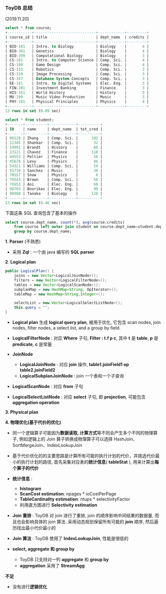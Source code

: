 ### ToyDB 总结

(2019.11.20)

```sql
select * from course;
+-----------+----------------------------+------------+---------+
| course_id | title                      | dept_name  | credits |
+-----------+----------------------------+------------+---------+
| BIO-101   | Intro. to Biology          | Biology    |       4 |
| BIO-301   | Genetics                   | Biology    |       4 |
| BIO-399   | Computational Biology      | Biology    |       3 |
| CS-101    | Intro. to Computer Science | Comp. Sci. |       4 |
| CS-190    | Game Design                | Comp. Sci. |       4 |
| CS-315    | Robotics                   | Comp. Sci. |       3 |
| CS-319    | Image Processing           | Comp. Sci. |       3 |
| CS-347    | Database System Concepts   | Comp. Sci. |       3 |
| EE-181    | Intro. to Digital Systems  | Elec. Eng. |       3 |
| FIN-201   | Investment Banking         | Finance    |       3 |
| HIS-351   | World History              | History    |       3 |
| MU-199    | Music Video Production     | Music      |       3 |
| PHY-101   | Physical Principles        | Physics    |       4 |
+-----------+----------------------------+------------+---------+
13 rows in set (0.09 sec)

select * from student;
+-------+----------+------------+----------+
| ID    | name     | dept_name  | tot_cred |
+-------+----------+------------+----------+
| 00128 | Zhang    | Comp. Sci. |      102 |
| 12345 | Shankar  | Comp. Sci. |       32 |
| 19991 | Brandt   | History    |       80 |
| 23121 | Chavez   | Finance    |      110 |
| 44553 | Peltier  | Physics    |       56 |
| 45678 | Levy     | Physics    |       46 |
| 54321 | Williams | Comp. Sci. |       54 |
| 55739 | Sanchez  | Music      |       38 |
| 70557 | Snow     | Physics    |        0 |
| 76543 | Brown    | Comp. Sci. |       58 |
| 76653 | Aoi      | Elec. Eng. |       60 |
| 98765 | Bourikas | Elec. Eng. |       98 |
| 98988 | Tanaka   | Biology    |      120 |
+-------+----------+------------+----------+
13 rows in set (0.46 sec)
```

下面这条 SQL 查询包含了基本的操作

```sql
select course.dept_name, count(*), avg(course.credits)
    from course left outer join student on course.dept_name=student.dept_name
    group by course.dept_name;
```

**1**. **Parser** (不熟悉)

- 采用 **Zql** : 一个由 java 编写的 **SQL parser**

**2**. **Logical plan** 
```java
public LogicalPlan() {
    joins = new Vector<LogicalJoinNode>();
    filters = new Vector<LogicalFilterNode>();
    tables = new Vector<LogicalScanNode>();
    subplanMap = new HashMap<String, OpIterator>();
    tableMap = new HashMap<String,Integer>();

    selectList = new Vector<LogicalSelectListNode>();
    this.query = "";
}
```

- **Logical plan** 生成 **logical query plan**, 被用于优化, 它包含 scan nodes, join nodes, filter nodes, a select list, and a group by field.

- **LogicalFilterNode** : 对应 **Where** 子句, **Filter : t.f p c**, 其中 **t** 是 **table**, **p** 是 **predicate**, **c** 是常量

- **JoinNode**

    - **LogicalJoinNode** : 对应 **join** 操作, **table1.joinField1 op table2.joinField2**
    - **LogicalSubplanJoinNode** : join 一个表和一个子查询

- **LogicalScanNode** : 对应 **from** 子句

- **LogicalSelectListNode** : 对应 **select** 子句, 即 **projection**, 可能包含 **aggregation operation**

**3. Physical plan**



**4. 物理优化(基于代价的优化)**

- 同一个逻辑算子可能因为**数据读取, 计算方式**等不同会产生多个不同的物理算子, 例如逻辑上的 Join 算子转换成物理算子可以选择 HashJoin、SortMergeJoin、IndexLookupJoin

- 基于代价优化的的主要思路是计算所有可能的执行计划的代价，并挑选代价最小的执行计划的路径, 首先采集对应表的**统计信息**( **tableStat** ), 用来计算出**每个算子的代价**

- **统计信息** : 
    - **histogram**
    - **ScanCost estimation**: npages * ioCostPerPage
    - **TableCardinality estimation**: ntups * selectivityFactor
    - 利用直方图进行 **Selectivity estimation**

- **Join 重排** : ToyDB 对 join 进行了重排, join 的顺序影响中间结果的数据量, 而且也会影响具体的 join 算法. 采用动态规划保留所有可能的 **join** 顺序, 然后遍历找出最小代价最小的

- **Join 算法** : ToyDB 使用了 **IndexLookupJoin**, 性能是很低的

- **select, aggregate 和 group by** 

    - ToyDB 只支持对一列 **aggregate** 和 **group by**
    - **aggregation** 采用了 **StreamAgg**


 





**不足**

- 没有进行**逻辑优化**
